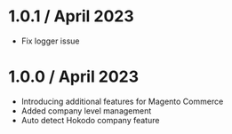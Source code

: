 1.0.1 / April 2023
==================
* Fix logger issue

1.0.0 / April 2023
==================
* Introducing additional features for Magento Commerce
* Added company level management
* Auto detect Hokodo company feature
